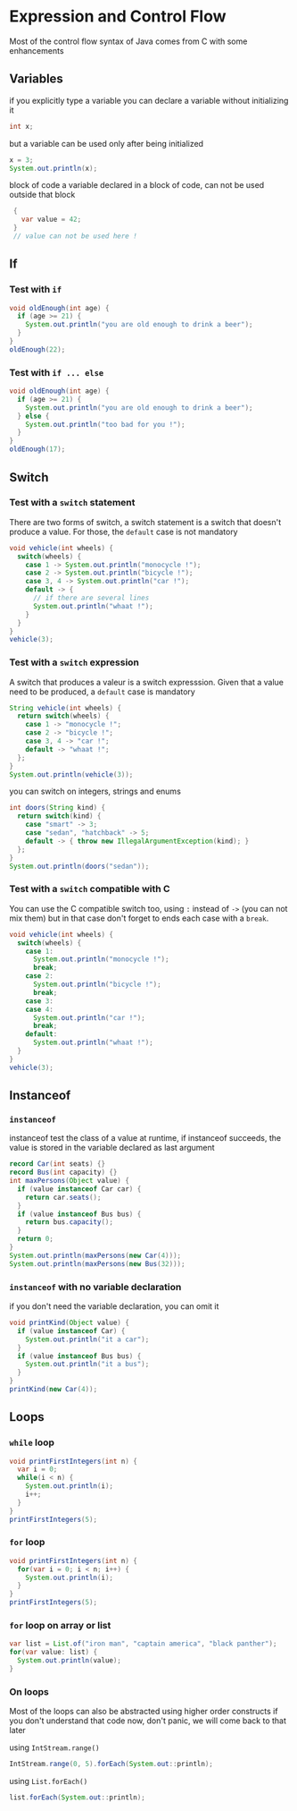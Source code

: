 # Expression and Control Flow
Most of the control flow syntax of Java comes from C with some enhancements

## Variables
if you explicitly type a variable you can declare a variable without initializing it
```java
int x;
```

but a variable can be used only after being initialized
```java
x = 3;
System.out.println(x);
```

block of code
a variable declared in a block of code, can not be used outside that block
```java
 {
   var value = 42;
 }
 // value can not be used here !
```


## If

### Test with `if`
```java
void oldEnough(int age) {
  if (age >= 21) {
    System.out.println("you are old enough to drink a beer");
  }
}
oldEnough(22);
```

### Test with `if ... else`
```java
void oldEnough(int age) {
  if (age >= 21) {
    System.out.println("you are old enough to drink a beer");
  } else {
    System.out.println("too bad for you !");
  }
}
oldEnough(17);
```


## Switch

### Test with a `switch` statement
There are two forms of switch, a switch statement is a switch that doesn't
produce a value. For those, the `default` case is not mandatory
```java
void vehicle(int wheels) {
  switch(wheels) {
    case 1 -> System.out.println("monocycle !");
    case 2 -> System.out.println("bicycle !");
    case 3, 4 -> System.out.println("car !");
    default -> {
      // if there are several lines
      System.out.println("whaat !");
    }
  }
}
vehicle(3);
```

### Test with a `switch` expression
A switch that produces a valeur is a switch expresssion. Given that a
value need to be produced, a `default` case is mandatory
```java
String vehicle(int wheels) {
  return switch(wheels) {
    case 1 -> "monocycle !";
    case 2 -> "bicycle !";
    case 3, 4 -> "car !";
    default -> "whaat !";
  };
}
System.out.println(vehicle(3));
```

you can switch on integers, strings and enums
```java
int doors(String kind) {
  return switch(kind) {
    case "smart" -> 3;
    case "sedan", "hatchback" -> 5;
    default -> { throw new IllegalArgumentException(kind); }
  };
}
System.out.println(doors("sedan"));
```

### Test with a `switch` compatible with C
You can use the C compatible switch too, using `:` instead of `->`
(you can not mix them) but in that case don't forget to ends
each case with a `break`.
```java
void vehicle(int wheels) {
  switch(wheels) {
    case 1:
      System.out.println("monocycle !");
      break;
    case 2:
      System.out.println("bicycle !");
      break;
    case 3:
    case 4:
      System.out.println("car !");
      break;
    default:
      System.out.println("whaat !");
  }
}
vehicle(3);
```


## Instanceof

### `instanceof`
instanceof test the class of a value at runtime, if instanceof succeeds,
the value is stored in the variable declared as last argument
```java
record Car(int seats) {}
record Bus(int capacity) {}
int maxPersons(Object value) {
  if (value instanceof Car car) {
    return car.seats();
  }
  if (value instanceof Bus bus) {
    return bus.capacity();
  }
  return 0;
}
System.out.println(maxPersons(new Car(4)));
System.out.println(maxPersons(new Bus(32)));
```

### `instanceof` with no variable declaration
if you don't need the variable declaration, you can omit it
```java
void printKind(Object value) {
  if (value instanceof Car) {
    System.out.println("it a car");
  }
  if (value instanceof Bus bus) {
    System.out.println("it a bus");
  }
}
printKind(new Car(4));
```


## Loops

### `while` loop
```java
void printFirstIntegers(int n) {
  var i = 0;
  while(i < n) {
    System.out.println(i);
    i++;
  }
}
printFirstIntegers(5);
```

### `for` loop
```java
void printFirstIntegers(int n) {
  for(var i = 0; i < n; i++) {
    System.out.println(i);
  }
}
printFirstIntegers(5);
```

### `for` loop on array or list
```java
var list = List.of("iron man", "captain america", "black panther");
for(var value: list) {
  System.out.println(value);
}
```


### On loops
Most of the loops can also be abstracted using higher order constructs
if you don't understand that code now, don't panic, we will come back
to that later

using `IntStream.range()`
```java
IntStream.range(0, 5).forEach(System.out::println);
```

using `List.forEach()`
```java
list.forEach(System.out::println);
```
